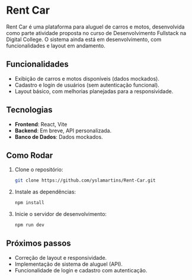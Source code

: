 # Rent Car

Rent Car é uma plataforma para aluguel de carros e motos, desenvolvida como parte atividade proposta no curso de Desenvolvimento Fullstack na Digital College. O sistema ainda está em desenvolvimento, com funcionalidades e layout em andamento.

## Funcionalidades

- Exibição de carros e motos disponíveis (dados mockados).
- Cadastro e login de usuários (sem autenticação funcional).
- Layout básico, com melhorias planejadas para a responsividade.

## Tecnologias

- **Frontend**: React, Vite
- **Backend**: Em breve, API personalizada.
- **Banco de Dados**: Dados mockados.

## Como Rodar

1. Clone o repositório:

   ```bash
   git clone https://github.com/yslamartins/Rent-Car.git

2. Instale as dependências:
    ```bash
   npm install

3. Inicie o servidor de desenvolvimento:
   ```bash
   npm run dev

## Próximos passos
- Correção de layout e responsividade.
- Implementação de sistema de aluguel (API).
- Funcionalidade de login e cadastro com autenticação.
